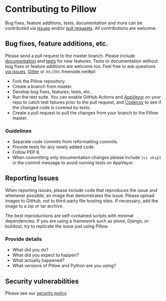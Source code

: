 # Contributing to Pillow

Bug fixes, feature additions, tests, documentation and more can be contributed via [issues](https://github.com/python-pillow/Pillow/issues) and/or [pull requests](https://github.com/python-pillow/Pillow/pulls). All contributions are welcome.

## Bug fixes, feature additions, etc.

Please send a pull request to the master branch. Please include [documentation](https://pillow.readthedocs.io) and [tests](../Tests/README.rst) for new features. Tests or documentation without bug fixes or feature additions are welcome too. Feel free to ask questions [via issues](https://github.com/python-pillow/Pillow/issues/new), [Gitter](https://gitter.im/python-pillow/Pillow) or irc://irc.freenode.net#pil

- Fork the Pillow repository.
- Create a branch from master.
- Develop bug fixes, features, tests, etc.
- Run the test suite. You can enable GitHub Actions and [AppVeyor](https://ci.appveyor.com/projects/new) on your repo to catch test failures prior to the pull request, and [Codecov](https://codecov.io/gh) to see if the changed code is covered by tests.
- Create a pull request to pull the changes from your branch to the Pillow master.

### Guidelines

- Separate code commits from reformatting commits.
- Provide tests for any newly added code.
- Follow PEP 8.
- When committing only documentation changes please include `[ci skip]` in the commit message to avoid running tests on AppVeyor.

## Reporting Issues

When reporting issues, please include code that reproduces the issue and whenever possible, an image that demonstrates the issue. Please upload images to GitHub, not to third-party file hosting sites. If necessary, add the image to a zip or tar archive.

The best reproductions are self-contained scripts with minimal dependencies. If you are using a framework such as plone, Django, or buildout, try to replicate the issue just using Pillow.

### Provide details

- What did you do?
- What did you expect to happen?
- What actually happened?
- What versions of Pillow and Python are you using?

## Security vulnerabilities

Please see our [security policy](https://github.com/python-pillow/Pillow/blob/master/.github/SECURITY.md).
